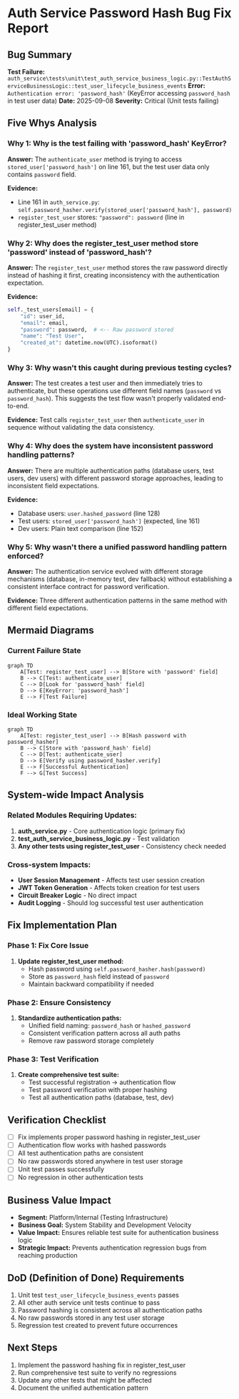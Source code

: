 # Auth Service Password Hash Bug Fix Report

## Bug Summary
**Test Failure:** `auth_service\tests\unit\test_auth_service_business_logic.py::TestAuthServiceBusinessLogic::test_user_lifecycle_business_events`
**Error:** `Authentication error: 'password_hash'` (KeyError accessing `password_hash` in test user data)
**Date:** 2025-09-08
**Severity:** Critical (Unit tests failing)

## Five Whys Analysis

### Why 1: Why is the test failing with 'password_hash' KeyError?
**Answer:** The `authenticate_user` method is trying to access `stored_user['password_hash']` on line 161, but the test user data only contains `password` field.

**Evidence:** 
- Line 161 in `auth_service.py`: `self.password_hasher.verify(stored_user['password_hash'], password)`
- `register_test_user` stores: `"password": password` (line in register_test_user method)

### Why 2: Why does the register_test_user method store 'password' instead of 'password_hash'?
**Answer:** The `register_test_user` method stores the raw password directly instead of hashing it first, creating inconsistency with the authentication expectation.

**Evidence:**
```python
self._test_users[email] = {
    "id": user_id,
    "email": email,
    "password": password,  # <-- Raw password stored
    "name": "Test User",
    "created_at": datetime.now(UTC).isoformat()
}
```

### Why 3: Why wasn't this caught during previous testing cycles?
**Answer:** The test creates a test user and then immediately tries to authenticate, but these operations use different field names (`password` vs `password_hash`). This suggests the test flow wasn't properly validated end-to-end.

**Evidence:** Test calls `register_test_user` then `authenticate_user` in sequence without validating the data consistency.

### Why 4: Why does the system have inconsistent password handling patterns?
**Answer:** There are multiple authentication paths (database users, test users, dev users) with different password storage approaches, leading to inconsistent field expectations.

**Evidence:**
- Database users: `user.hashed_password` (line 128)
- Test users: `stored_user['password_hash']` (expected, line 161)
- Dev users: Plain text comparison (line 152)

### Why 5: Why wasn't there a unified password handling pattern enforced?
**Answer:** The authentication service evolved with different storage mechanisms (database, in-memory test, dev fallback) without establishing a consistent interface contract for password verification.

**Evidence:** Three different authentication patterns in the same method with different field expectations.

## Mermaid Diagrams

### Current Failure State
```mermaid
graph TD
    A[Test: register_test_user] --> B[Store with 'password' field]
    B --> C[Test: authenticate_user]
    C --> D[Look for 'password_hash' field]
    D --> E[KeyError: 'password_hash']
    E --> F[Test Failure]
```

### Ideal Working State
```mermaid
graph TD
    A[Test: register_test_user] --> B[Hash password with password_hasher]
    B --> C[Store with 'password_hash' field]
    C --> D[Test: authenticate_user]
    D --> E[Verify using password_hasher.verify]
    E --> F[Successful Authentication]
    F --> G[Test Success]
```

## System-wide Impact Analysis

### Related Modules Requiring Updates:
1. **auth_service.py** - Core authentication logic (primary fix)
2. **test_auth_service_business_logic.py** - Test validation
3. **Any other tests using register_test_user** - Consistency check needed

### Cross-system Impacts:
- **User Session Management** - Affects test user session creation
- **JWT Token Generation** - Affects token creation for test users  
- **Circuit Breaker Logic** - No direct impact
- **Audit Logging** - Should log successful test user authentication

## Fix Implementation Plan

### Phase 1: Fix Core Issue
1. **Update register_test_user method:**
   - Hash password using `self.password_hasher.hash(password)`
   - Store as `password_hash` field instead of `password`
   - Maintain backward compatibility if needed

### Phase 2: Ensure Consistency
1. **Standardize authentication paths:**
   - Unified field naming: `password_hash` or `hashed_password`
   - Consistent verification pattern across all auth paths
   - Remove raw password storage completely

### Phase 3: Test Verification
1. **Create comprehensive test suite:**
   - Test successful registration → authentication flow
   - Test password verification with proper hashing
   - Test all authentication paths (database, test, dev)

## Verification Checklist
- [ ] Fix implements proper password hashing in register_test_user
- [ ] Authentication flow works with hashed passwords
- [ ] All test authentication paths are consistent
- [ ] No raw passwords stored anywhere in test user storage
- [ ] Unit test passes successfully
- [ ] No regression in other authentication tests

## Business Value Impact
- **Segment:** Platform/Internal (Testing Infrastructure)
- **Business Goal:** System Stability and Development Velocity
- **Value Impact:** Ensures reliable test suite for authentication business logic
- **Strategic Impact:** Prevents authentication regression bugs from reaching production

## DoD (Definition of Done) Requirements
1. Unit test `test_user_lifecycle_business_events` passes
2. All other auth service unit tests continue to pass
3. Password hashing is consistent across all authentication paths
4. No raw passwords stored in any test user storage
5. Regression test created to prevent future occurrences

## Next Steps
1. Implement the password hashing fix in register_test_user
2. Run comprehensive test suite to verify no regressions
3. Update any other tests that might be affected
4. Document the unified authentication pattern
